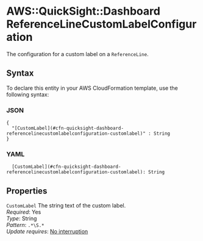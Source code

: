 # AWS::QuickSight::Dashboard ReferenceLineCustomLabelConfiguration<a name="aws-properties-quicksight-dashboard-referencelinecustomlabelconfiguration"></a>

The configuration for a custom label on a `ReferenceLine`\.

## Syntax<a name="aws-properties-quicksight-dashboard-referencelinecustomlabelconfiguration-syntax"></a>

To declare this entity in your AWS CloudFormation template, use the following syntax:

### JSON<a name="aws-properties-quicksight-dashboard-referencelinecustomlabelconfiguration-syntax.json"></a>

```
{
  "[CustomLabel](#cfn-quicksight-dashboard-referencelinecustomlabelconfiguration-customlabel)" : String
}
```

### YAML<a name="aws-properties-quicksight-dashboard-referencelinecustomlabelconfiguration-syntax.yaml"></a>

```
  [CustomLabel](#cfn-quicksight-dashboard-referencelinecustomlabelconfiguration-customlabel): String
```

## Properties<a name="aws-properties-quicksight-dashboard-referencelinecustomlabelconfiguration-properties"></a>

`CustomLabel` <a name="cfn-quicksight-dashboard-referencelinecustomlabelconfiguration-customlabel"></a>
The string text of the custom label\.  
_Required_: Yes  
_Type_: String  
_Pattern_: `.*\S.*`  
_Update requires_: [No interruption](https://docs.aws.amazon.com/AWSCloudFormation/latest/UserGuide/using-cfn-updating-stacks-update-behaviors.html#update-no-interrupt)
